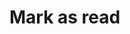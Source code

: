 # Mark as read

<api-endpoint openapi-path="../cotalk.yaml" endpoint="/api/message/{messageid}/read" method="put">


</api-endpoint>